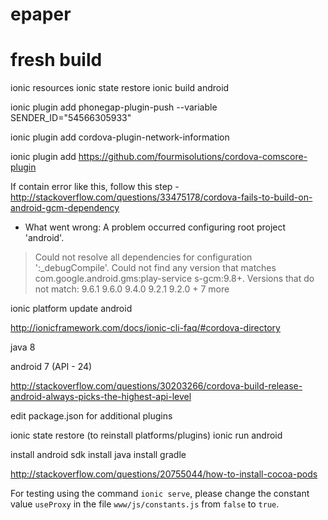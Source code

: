 # epaper

# fresh build
ionic resources
ionic state restore
ionic build android


ionic plugin add phonegap-plugin-push --variable SENDER_ID="54566305933"

ionic plugin add cordova-plugin-network-information

ionic plugin add https://github.com/fourmisolutions/cordova-comscore-plugin

If contain error like this, follow this step - http://stackoverflow.com/questions/33475178/cordova-fails-to-build-on-android-gcm-dependency
* What went wrong:
A problem occurred configuring root project 'android'.
> Could not resolve all dependencies for configuration ':_debugCompile'.
   > Could not find any version that matches com.google.android.gms:play-service
s-gcm:9.8+.
     Versions that do not match:
         9.6.1
         9.6.0
         9.4.0
         9.2.1
         9.2.0
         + 7 more

ionic platform update android

http://ionicframework.com/docs/ionic-cli-faq/#cordova-directory

java 8

android 7 (API - 24)

http://stackoverflow.com/questions/30203266/cordova-build-release-android-always-picks-the-highest-api-level

edit package.json for additional plugins

ionic state restore (to reinstall platforms/plugins)
ionic run android


install android sdk
install java
install gradle



http://stackoverflow.com/questions/20755044/how-to-install-cocoa-pods

For testing using the command `ionic serve`, please change the constant value `useProxy` in the file `www/js/constants.js` from `false` to `true`.
